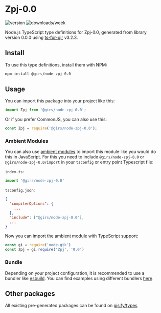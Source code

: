 
# Zpj-0.0

![version](https://img.shields.io/npm/v/@girs/node-zpj-0.0)
![downloads/week](https://img.shields.io/npm/dw/@girs/node-zpj-0.0)


Node.js TypeScript type definitions for Zpj-0.0, generated from library version 0.0.0 using [ts-for-gir](https://github.com/gjsify/ts-for-gir) v3.2.3.


## Install

To use this type definitions, install them with NPM:
```bash
npm install @girs/node-zpj-0.0
```

## Usage

You can import this package into your project like this:
```ts
import Zpj from '@girs/node-zpj-0.0';
```

Or if you prefer CommonJS, you can also use this:
```ts
const Zpj = require('@girs/node-zpj-0.0');
```

### Ambient Modules

You can also use [ambient modules](https://github.com/gjsify/ts-for-gir/tree/main/packages/cli#ambient-modules) to import this module like you would do this in JavaScript.
For this you need to include `@girs/node-zpj-0.0` or `@girs/node-zpj-0.0/import` in your `tsconfig` or entry point Typescript file:

`index.ts`:
```ts
import '@girs/node-zpj-0.0'
```

`tsconfig.json`:
```json
{
  "compilerOptions": {
    ...
  },
  "include": ["@girs/node-zpj-0.0"],
  ...
}
```

Now you can import the ambient module with TypeScript support: 

```ts
const gi = require('node-gtk')
const Zpj = gi.require('Zpj', '0.0')
```


### Bundle

Depending on your project configuration, it is recommended to use a bundler like [esbuild](https://esbuild.github.io/). You can find examples using different bundlers [here](https://github.com/gjsify/ts-for-gir/tree/main/examples).

## Other packages

All existing pre-generated packages can be found on [gjsify/types](https://github.com/gjsify/types).

